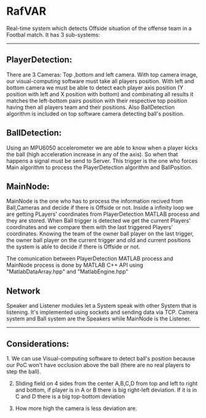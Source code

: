 # RafVAR

Real-time system which detects Offside situation of the offense team in a Footbal match.
It has 3 sub-systems:
<hr>
<h2>PlayerDetection:</h2>
There are 3 Cameras: Top ,bottom and left camera.
With top camera image, our visual-computing software must take all players position.
With left and bottom camera we must be able to detect each player axis position (Y position with left and X position with bottom)
and combinating all results it matches the left-bottom pairs position with their respective top position having then all players team and their positions.
Also BallDetection algorithm is included on top software camera detecting ball's position.

<h2>BallDetection:</h2>
Using an MPU6050 accelerometer we are able to know when a player kicks the ball (high acceleration increase in any of the axis).
So when that happens a signal must be send to Server. This trigger is the one who forces Main algorithm to process the PlayerDetection algorithm and BallPosition.

<h2>MainNode:</h2>

MainNode is the one who has to process the information recived from Ball,Cameras and decide if there is Offside or not.
Inside a infinity loop we are getting PLayers' coordinates from PlayerDetection MATLAB process and they are stored.
When Ball trigger is detected we get the current Players' coordinates and we compare them with the last triggered Players' coordinates. Knowing the team of the owner ball player on the last trigger, the owner ball player on the current trigger and old and current positions the system is able to decide if there is Offside or not.

The comunication between PlayerDetection MATLAB process and MainNode process is done by MATLAB C++ API using "MatlabDataArray.hpp" and "MatlabEngine.hpp"

<h2>Network</h2>
Speaker and Listener modules let a System speak with other System that is listening. It's implemented using sockets and sending data via TCP. 
Camera system and Ball system are the Speakers while MainNode is the Listener. 

<hr>
<h2>Considerations:</h2>
1. We can use Visual-computing software to detect ball's position because our PoC won't have occlusion above the ball (there are no real players to step the ball).

2. Sliding field on 4 sides from the center A,B,C,D from top and left to right and bottom, if player is in A or B there is big right-left deviation. If it is in C and D there is a big top-bottom deviation

3. How more high the camera is less deviation are.
